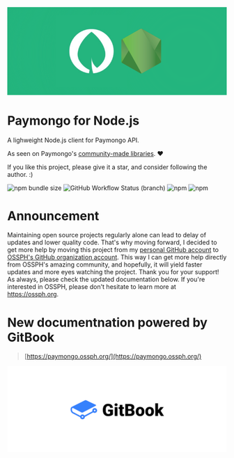 
<img src="./paymongo-node.png"/>

# Paymongo for Node.js

A lighweight Node.js client for Paymongo API.

As seen on Paymongo's [community-made libraries](https://developers.paymongo.com/docs/community-made-libraries). :heart:

If you like this project, please give it a star, and consider following the author. :)

![npm bundle size](https://img.shields.io/bundlephobia/min/paymongo?style=flat-square) ![GitHub Workflow Status (branch)](https://img.shields.io/github/workflow/status/jofftiquez/paymongo/Deploy/master?label=test&style=flat-square) ![npm](https://img.shields.io/npm/v/paymongo?style=flat-square) ![npm](https://img.shields.io/npm/dw/paymongo?style=flat-square)

# Announcement

Maintaining open source projects regularly alone can lead to delay of updates and lower quality code. That's why moving forward, I decided to get more help by moving this project from my [personal GitHub account](https://github.com/jofftiquez) to [OSSPH's GitHub organization account](https://github.com/ossphilippines). This way I can get more help directly from OSSPH's amazing community, and hopefully, it will yield faster updates and more eyes watching the project. Thank you for your support! As always, please check the updated documentation below. If you're interested in OSSPH, please don't hesitate to learn more at https://ossph.org.

# New documentnation powered by GitBook

> [https://paymongo.ossph.org/](https://paymongo.ossph.org/)

<a href="https://paymongo.ossph.org/" target="_blank"><img src="./gitbook.png"></a>

<!-- GitAds-Verify: JMJVVDIV2KCQB2X85R7W65ZMVYT8ZLZO -->
